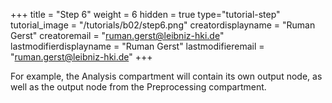 +++
title = "Step 6"
weight = 6
hidden = true
type="tutorial-step"
tutorial_image = "/tutorials/b02/step6.png"
creatordisplayname = "Ruman Gerst"
creatoremail = "ruman.gerst@leibniz-hki.de"
lastmodifierdisplayname = "Ruman Gerst"
lastmodifieremail = "ruman.gerst@leibniz-hki.de"
+++

For example, the Analysis compartment will contain its own output node, as well as the output node from the Preprocessing compartment.